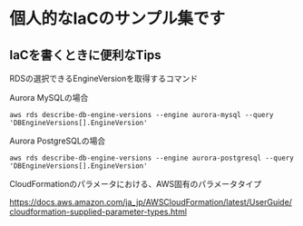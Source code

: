 # 個人的なIaCのサンプル集です

## IaCを書くときに便利なTips

RDSの選択できるEngineVersionを取得するコマンド

Aurora MySQLの場合

```shell
aws rds describe-db-engine-versions --engine aurora-mysql --query 'DBEngineVersions[].EngineVersion'
```

Aurora PostgreSQLの場合

```shell
aws rds describe-db-engine-versions --engine aurora-postgresql --query 'DBEngineVersions[].EngineVersion'
```

CloudFormationのパラメータにおける、AWS固有のパラメータタイプ

https://docs.aws.amazon.com/ja_jp/AWSCloudFormation/latest/UserGuide/cloudformation-supplied-parameter-types.html


